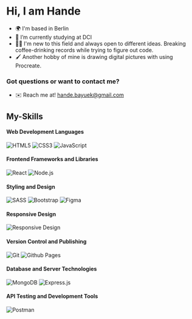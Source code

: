 
# Hi, I am Hande

- 🌍 I'm based in Berlin
- 🌱 I’m currently studying at DCI
- 👨‍💻 I'm new to this field and always open to different ideas. Breaking coffee-drinking records while trying to figure out code.
- 🖌️ Another hobby of mine is drawing digital pictures with using Procreate.


### Got questions or want to contact me?
- ✉️ Reach me at! [hande.bayuek@gmail.com](mailto:hande.bayuek@gmail.com)

  

## My-Skills

#### Web Development Languages
![HTML5](https://img.shields.io/badge/html5-%23E34F26.svg?style=for-the-badge&logo=html5&logoColor=white)
![CSS3](https://img.shields.io/badge/css3-%231572B6.svg?style=for-the-badge&logo=css3&logoColor=white)
![JavaScript](https://img.shields.io/badge/javascript-%23323330.svg?style=for-the-badge&logo=javascript&logoColor=%23F7DF1E) 

#### Frontend Frameworks and Libraries
![React](https://img.shields.io/badge/react-%2320232a.svg?style=for-the-badge&logo=react&logoColor=%2361DAFB)
![Node.js](https://img.shields.io/badge/node.js-%23339933.svg?style=for-the-badge&logo=node.js&logoColor=%FFFFFF)

#### Styling and Design
![SASS](https://img.shields.io/badge/SASS-hotpink.svg?style=for-the-badge&logo=SASS&logoColor=white)
![Bootstrap](https://img.shields.io/badge/bootstrap-%238511FA.svg?style=for-the-badge&logo=bootstrap&logoColor=white) 
![Figma](https://img.shields.io/badge/figma-%23F24E1E.svg?style=for-the-badge&logo=figma&logoColor=white)

#### Responsive Design
![Responsive Design](https://img.shields.io/badge/Responsive%20Design-%2304C38E.svg?style=for-the-badge&logo=responsive&logoColor=white) 

#### Version Control and Publishing
![Git](https://img.shields.io/badge/git-%23F05032.svg?style=for-the-badge&logo=git&logoColor=white)
![Github Pages](https://img.shields.io/badge/github%20pages-121013?style=for-the-badge&logo=github&logoColor=white) 

#### Database and Server Technologies
![MongoDB](https://img.shields.io/badge/mongodb-%2347A248.svg?style=for-the-badge&logo=mongodb&logoColor=white)
![Express.js](https://img.shields.io/badge/express.js-%23404d59.svg?style=for-the-badge&logo=express&logoColor=%2361DAFB)

#### API Testing and Development Tools
![Postman](https://img.shields.io/badge/Postman-FF6C37?style=for-the-badge&logo=postman&logoColor=white)
